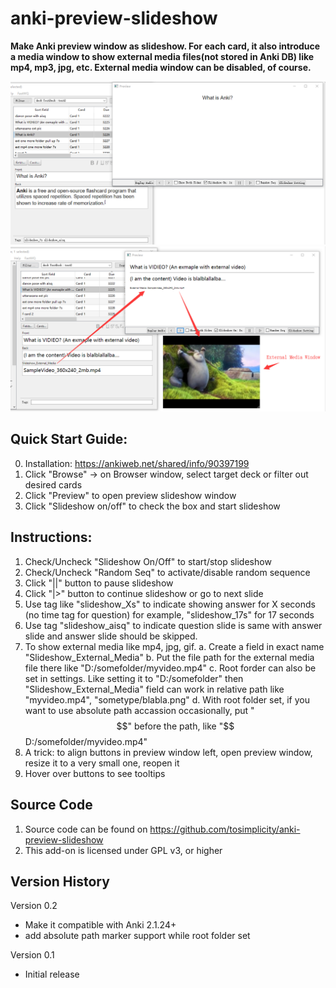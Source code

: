 # anki-preview-slideshow

**Make Anki preview window as slideshow. For each card, it also introduce a media window to show external media files(not stored in Anki DB) like mp4, mp3, jpg, etc. External media window can be disabled, of course.**


![](screenshots/preview_in_slideshow_mode.png)
![](screenshots/slideshow_with_external_window.png)

## Quick Start Guide:
0. Installation: https://ankiweb.net/shared/info/90397199
1. Click "Browse" -> on Browser window, select target deck or filter out desired cards
2. Click "Preview" to open preview slideshow window
3. Click "Slideshow on/off" to check the box and start slideshow

## Instructions:

1. Check/Uncheck "Slideshow On/Off" to start/stop slideshow
2. Check/Uncheck "Random Seq" to activate/disable random sequence
3. Click "||" button to pause slideshow
4. Click "|>" button to continue slideshow or go to next slide
5. Use tag like "slideshow_Xs" to indicate showing answer for X seconds
   (no time tag for question)
   for example, "slideshow_17s" for 17 seconds
6. Use tag "slideshow_aisq" to indicate question slide is same with answer slide and answer slide should be skipped.
7. To show external media like mp4, jpg, gif.
   a. Create a field in exact name "Slideshow_External_Media"
   b. Put the file path for the external media file there like "D:/somefolder/myvideo.mp4"
   c. Root forder can also be set in settings. Like setting it to "D:/somefolder"
      then "Slideshow_External_Media" field can work in relative path like "myvideo.mp4", "sometype/blabla.png"
   d. With root folder set, if you want to use absolute path accassion occasionally,
      put "$$" before the path, like "$$D:/somefolder/myvideo.mp4"
8. A trick: to align buttons in preview window left, open preview window, resize it to a very small one, reopen it
9. Hover over buttons to see tooltips

## Source Code

1. Source code can be found on https://github.com/tosimplicity/anki-preview-slideshow
2. This add-on is licensed under GPL v3, or higher

## Version History

Version 0.2
- Make it compatible with Anki 2.1.24+
- add absolute path marker support while root folder set

Version 0.1
- Initial release
